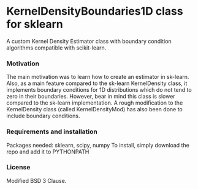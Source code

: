 # KernelDensityBoundaries1D class for sklearn

A custom Kernel Density Estimator class with boundary condition algorithms
compatible with scikit-learn.

### Motivation

The main motivation was to learn how to create an estimator in sk-learn. Also,
as a main feature compared to the sk-learn KernelDensity class, it implements
boundary conditions for 1D distributions which do not tend to zero in their
boundaries. However, bear in mind this class is slower compared to the sk-learn
implementation. A rough modification to the KernelDensity class (called
KernelDensityMod) has also been done to include boundary conditions.


### Requirements and installation

Packages needed: sklearn, scipy, numpy
To install, simply download the repo and add it to PYTHONPATH

### License

Modified BSD 3 Clause.
